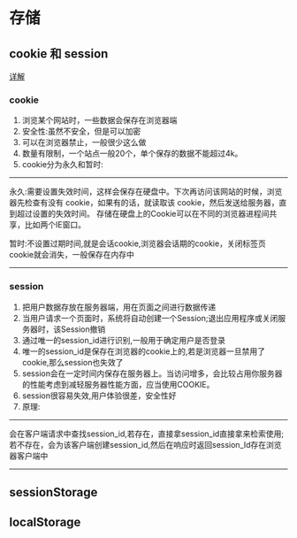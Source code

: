# 存储

## cookie 和 session

[详解](http://www.cnblogs.com/yunian/articles/5736066.html)

### cookie

1. 浏览某个网站时，一些数据会保存在浏览器端
2. 安全性:虽然不安全，但是可以加密
3. 可以在浏览器禁止，一般很少这么做
4. 数量有限制，一个站点一般20个，单个保存的数据不能超过4k。
5. cookie分为永久和暂时:
***
永久:需要设置失效时间，这样会保存在硬盘中。下次再访问该网站的时候，浏览器先检查有没有 cookie，如果有的话，就读取该 cookie，然后发送给服务器，直到超过设置的失效时间。 存储在硬盘上的Cookie可以在不同的浏览器进程间共享，比如两个IE窗口。

暂时:不设置过期时间,就是会话cookie,浏览器会话期的cookie，关闭标签页cookie就会消失，一般保存在内存中
***
### session

1. 把用户数据存放在服务器端，用在页面之间进行数据传递
2. 当用户请求一个页面时，系统将自动创建一个Session;退出应用程序或关闭服务器时，该Session撤销
3. 通过唯一的session_id进行识别,一般用于确定用户是否登录
4. 唯一的session_id是保存在浏览器的cookie上的,若是浏览器一旦禁用了cookie,那么session也失效了
5. session会在一定时间内保存在服务器上。当访问增多，会比较占用你服务器的性能考虑到减轻服务器性能方面，应当使用COOKIE。
6. session很容易失效,用户体验很差，安全性好
7. 原理:
***
会在客户端请求中查找session_id,若存在，直接拿session_id直接拿来检索使用;若不存在，会为该客户端创建session_id,然后在响应时返回session_Id存在浏览器客户端中
***

## sessionStorage

##  localStorage
